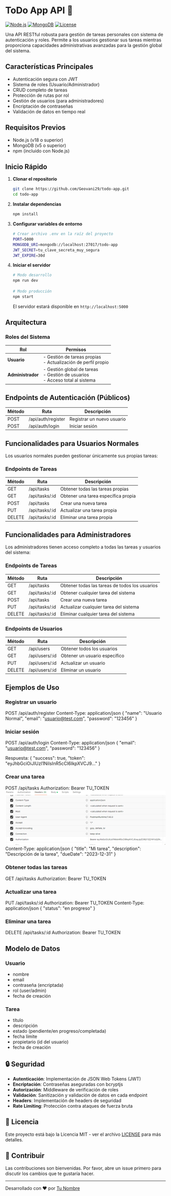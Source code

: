 # ToDo App API 🚀

[![Node.js](https://img.shields.io/badge/Node.js-v18.x-green.svg)](https://nodejs.org)
[![MongoDB](https://img.shields.io/badge/MongoDB-v5.x-green.svg)](https://www.mongodb.com/)
[![License](https://img.shields.io/badge/License-MIT-blue.svg)](LICENSE)

Una API RESTful robusta para gestión de tareas personales con sistema de autenticación y roles. Permite a los usuarios gestionar sus tareas mientras proporciona capacidades administrativas avanzadas para la gestión global del sistema.

## Características Principales

- Autenticación segura con JWT
- Sistema de roles (Usuario/Administrador)
- CRUD completo de tareas
- Protección de rutas por rol
- Gestión de usuarios (para administradores)
- Encriptación de contraseñas
- Validación de datos en tiempo real

## Requisitos Previos

- Node.js (v18 o superior)
- MongoDB (v5 o superior)
- npm (incluido con Node.js)

## Inicio Rápido

1. **Clonar el repositorio**
   ```bash
   git clone https://github.com/Geovani29/todo-app.git
   cd todo-app
   ```

2. **Instalar dependencias**
   ```bash
   npm install
   ```

3. **Configurar variables de entorno**
   ```bash
   # Crear archivo .env en la raíz del proyecto
   PORT=5000
   MONGODB_URI=mongodb://localhost:27017/todo-app
   JWT_SECRET=tu_clave_secreta_muy_segura
   JWT_EXPIRE=30d
   ```

4. **Iniciar el servidor**
   ```bash
   # Modo desarrollo
   npm run dev

   # Modo producción
   npm start
   ```

   El servidor estará disponible en `http://localhost:5000`

## Arquitectura

### Roles del Sistema

| Rol | Permisos |
|-----|----------|
| **Usuario** | - Gestión de tareas propias<br>- Actualización de perfil propio |
| **Administrador** | - Gestión global de tareas<br>- Gestión de usuarios<br>- Acceso total al sistema |

## Endpoints de Autenticación (Públicos)

| Método | Ruta | Descripción |
|--------|------|-------------|
| POST | /api/auth/register | Registrar un nuevo usuario |
| POST | /api/auth/login | Iniciar sesión |

## Funcionalidades para Usuarios Normales

Los usuarios normales pueden gestionar únicamente sus propias tareas:

### Endpoints de Tareas

| Método | Ruta | Descripción |
|--------|------|-------------|
| GET | /api/tasks | Obtener todas las tareas propias |
| GET | /api/tasks/:id | Obtener una tarea específica propia |
| POST | /api/tasks | Crear una nueva tarea |
| PUT | /api/tasks/:id | Actualizar una tarea propia |
| DELETE | /api/tasks/:id | Eliminar una tarea propia |

## Funcionalidades para Administradores

Los administradores tienen acceso completo a todas las tareas y usuarios del sistema:

### Endpoints de Tareas

| Método | Ruta | Descripción |
|--------|------|-------------|
| GET | /api/tasks | Obtener todas las tareas de todos los usuarios |
| GET | /api/tasks/:id | Obtener cualquier tarea del sistema |
| POST | /api/tasks | Crear una nueva tarea |
| PUT | /api/tasks/:id | Actualizar cualquier tarea del sistema |
| DELETE | /api/tasks/:id | Eliminar cualquier tarea del sistema |

### Endpoints de Usuarios

| Método | Ruta | Descripción |
|--------|------|-------------|
| GET | /api/users | Obtener todos los usuarios |
| GET | /api/users/:id | Obtener un usuario específico |
| PUT | /api/users/:id | Actualizar un usuario |
| DELETE | /api/users/:id | Eliminar un usuario |

## Ejemplos de Uso

### Registrar un usuario
POST /api/auth/register
Content-Type: application/json
{
"name": "Usuario Normal",
"email": "usuario@test.com",
"password": "123456"
}

### Iniciar sesión
POST /api/auth/login
Content-Type: application/json
{
"email": "usuario@test.com",
"password": "123456"
}


Respuesta:
{
"success": true,
"token": "eyJhbGciOiJIUzI1NiIsInR5cCI6IkpXVCJ9..."
}

### Crear una tarea
POST /api/tasks
Authorization: Bearer TU_TOKEN
![Ejemplo en postman de como queda el Bearer](image.png)
Content-Type: application/json
{
"title": "Mi tarea",
"description": "Descripción de la tarea",
"dueDate": "2023-12-31"
}

### Obtener todas las tareas
GET /api/tasks
Authorization: Bearer TU_TOKEN

### Actualizar una tarea
PUT /api/tasks/:id
Authorization: Bearer TU_TOKEN
Content-Type: application/json
{
"status": "en progreso"
}

### Eliminar una tarea
DELETE /api/tasks/:id
Authorization: Bearer TU_TOKEN


## Modelo de Datos

### Usuario
- nombre
- email
- contraseña (encriptada)
- rol (user/admin)
- fecha de creación

### Tarea
- título
- descripción
- estado (pendiente/en progreso/completada)
- fecha límite
- propietario (id del usuario)
- fecha de creación

## 🔒 Seguridad

- **Autenticación**: Implementación de JSON Web Tokens (JWT)
- **Encriptación**: Contraseñas aseguradas con bcryptjs
- **Autorización**: Middleware de verificación de roles
- **Validación**: Sanitización y validación de datos en cada endpoint
- **Headers**: Implementación de headers de seguridad
- **Rate Limiting**: Protección contra ataques de fuerza bruta

## 📝 Licencia

Este proyecto está bajo la Licencia MIT - ver el archivo [LICENSE](LICENSE) para más detalles.

## 🤝 Contribuir

Las contribuciones son bienvenidas. Por favor, abre un issue primero para discutir los cambios que te gustaría hacer.

---

Desarrollado con ❤️ por [Tu Nombre](https://github.com/tuusuario)